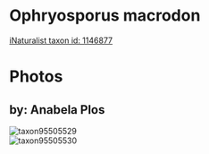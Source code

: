 
Ophryosporus macrodon
=====================
  
[iNaturalist taxon id: 1146877](https://www.inaturalist.org/taxa/1146877)
# Photos

## by: Anabela Plos
  
![taxon95505529](https://inaturalist-open-data.s3.amazonaws.com/photos/102388371/medium.jpeg)  
![taxon95505530](https://inaturalist-open-data.s3.amazonaws.com/photos/102388375/medium.jpeg)